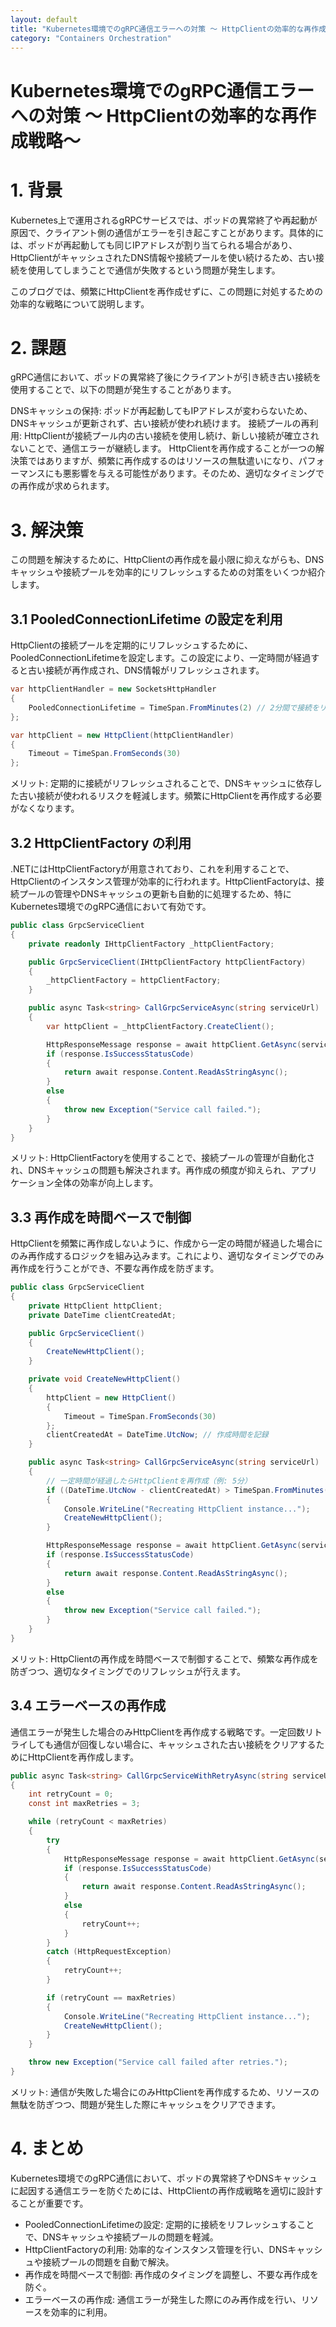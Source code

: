 ```yaml
---
layout: default
title: "Kubernetes環境でのgRPC通信エラーへの対策 ～ HttpClientの効率的な再作成戦略～"
category: "Containers Orchestration"
---
```

# Kubernetes環境でのgRPC通信エラーへの対策 ～ HttpClientの効率的な再作成戦略～

# 1. 背景
Kubernetes上で運用されるgRPCサービスでは、ポッドの異常終了や再起動が原因で、クライアント側の通信がエラーを引き起こすことがあります。具体的には、ポッドが再起動しても同じIPアドレスが割り当てられる場合があり、HttpClientがキャッシュされたDNS情報や接続プールを使い続けるため、古い接続を使用してしまうことで通信が失敗するという問題が発生します。

このブログでは、頻繁にHttpClientを再作成せずに、この問題に対処するための効率的な戦略について説明します。

# 2. 課題
gRPC通信において、ポッドの異常終了後にクライアントが引き続き古い接続を使用することで、以下の問題が発生することがあります。

DNSキャッシュの保持: ポッドが再起動してもIPアドレスが変わらないため、DNSキャッシュが更新されず、古い接続が使われ続けます。
接続プールの再利用: HttpClientが接続プール内の古い接続を使用し続け、新しい接続が確立されないことで、通信エラーが継続します。
HttpClientを再作成することが一つの解決策ではありますが、頻繁に再作成するのはリソースの無駄遣いになり、パフォーマンスにも悪影響を与える可能性があります。そのため、適切なタイミングでの再作成が求められます。

# 3. 解決策
この問題を解決するために、HttpClientの再作成を最小限に抑えながらも、DNSキャッシュや接続プールを効率的にリフレッシュするための対策をいくつか紹介します。

## 3.1 PooledConnectionLifetime の設定を利用
HttpClientの接続プールを定期的にリフレッシュするために、PooledConnectionLifetimeを設定します。この設定により、一定時間が経過すると古い接続が再作成され、DNS情報がリフレッシュされます。

```csharp コードをコピーする
var httpClientHandler = new SocketsHttpHandler
{
    PooledConnectionLifetime = TimeSpan.FromMinutes(2) // 2分間で接続をリフレッシュ
};

var httpClient = new HttpClient(httpClientHandler)
{
    Timeout = TimeSpan.FromSeconds(30)
};
```

メリット: 定期的に接続がリフレッシュされることで、DNSキャッシュに依存した古い接続が使われるリスクを軽減します。頻繁にHttpClientを再作成する必要がなくなります。

## 3.2 HttpClientFactory の利用

.NETにはHttpClientFactoryが用意されており、これを利用することで、HttpClientのインスタンス管理が効率的に行われます。HttpClientFactoryは、接続プールの管理やDNSキャッシュの更新も自動的に処理するため、特にKubernetes環境でのgRPC通信において有効です。

```csharp コードをコピーする
public class GrpcServiceClient
{
    private readonly IHttpClientFactory _httpClientFactory;

    public GrpcServiceClient(IHttpClientFactory httpClientFactory)
    {
        _httpClientFactory = httpClientFactory;
    }

    public async Task<string> CallGrpcServiceAsync(string serviceUrl)
    {
        var httpClient = _httpClientFactory.CreateClient();

        HttpResponseMessage response = await httpClient.GetAsync(serviceUrl);
        if (response.IsSuccessStatusCode)
        {
            return await response.Content.ReadAsStringAsync();
        }
        else
        {
            throw new Exception("Service call failed.");
        }
    }
}
```
メリット: HttpClientFactoryを使用することで、接続プールの管理が自動化され、DNSキャッシュの問題も解決されます。再作成の頻度が抑えられ、アプリケーション全体の効率が向上します。

## 3.3 再作成を時間ベースで制御

HttpClientを頻繁に再作成しないように、作成から一定の時間が経過した場合にのみ再作成するロジックを組み込みます。これにより、適切なタイミングでのみ再作成を行うことができ、不要な再作成を防ぎます。

```csharp コードをコピーする
public class GrpcServiceClient
{
    private HttpClient httpClient;
    private DateTime clientCreatedAt;

    public GrpcServiceClient()
    {
        CreateNewHttpClient();
    }

    private void CreateNewHttpClient()
    {
        httpClient = new HttpClient()
        {
            Timeout = TimeSpan.FromSeconds(30)
        };
        clientCreatedAt = DateTime.UtcNow; // 作成時間を記録
    }

    public async Task<string> CallGrpcServiceAsync(string serviceUrl)
    {
        // 一定時間が経過したらHttpClientを再作成（例: 5分）
        if ((DateTime.UtcNow - clientCreatedAt) > TimeSpan.FromMinutes(5))
        {
            Console.WriteLine("Recreating HttpClient instance...");
            CreateNewHttpClient();
        }

        HttpResponseMessage response = await httpClient.GetAsync(serviceUrl);
        if (response.IsSuccessStatusCode)
        {
            return await response.Content.ReadAsStringAsync();
        }
        else
        {
            throw new Exception("Service call failed.");
        }
    }
}

```
メリット: HttpClientの再作成を時間ベースで制御することで、頻繁な再作成を防ぎつつ、適切なタイミングでのリフレッシュが行えます。

## 3.4 エラーベースの再作成

通信エラーが発生した場合のみHttpClientを再作成する戦略です。一定回数リトライしても通信が回復しない場合に、キャッシュされた古い接続をクリアするためにHttpClientを再作成します。

``` csharp コードをコピーする 
public async Task<string> CallGrpcServiceWithRetryAsync(string serviceUrl)
{
    int retryCount = 0;
    const int maxRetries = 3;

    while (retryCount < maxRetries)
    {
        try
        {
            HttpResponseMessage response = await httpClient.GetAsync(serviceUrl);
            if (response.IsSuccessStatusCode)
            {
                return await response.Content.ReadAsStringAsync();
            }
            else
            {
                retryCount++;
            }
        }
        catch (HttpRequestException)
        {
            retryCount++;
        }

        if (retryCount == maxRetries)
        {
            Console.WriteLine("Recreating HttpClient instance...");
            CreateNewHttpClient();
        }
    }

    throw new Exception("Service call failed after retries.");
}
```

メリット: 通信が失敗した場合にのみHttpClientを再作成するため、リソースの無駄を防ぎつつ、問題が発生した際にキャッシュをクリアできます。

# 4. まとめ

Kubernetes環境でのgRPC通信において、ポッドの異常終了やDNSキャッシュに起因する通信エラーを防ぐためには、HttpClientの再作成戦略を適切に設計することが重要です。

- PooledConnectionLifetimeの設定: 定期的に接続をリフレッシュすることで、DNSキャッシュや接続プールの問題を軽減。
- HttpClientFactoryの利用: 効率的なインスタンス管理を行い、DNSキャッシュや接続プールの問題を自動で解決。
- 再作成を時間ベースで制御: 再作成のタイミングを調整し、不要な再作成を防ぐ。
- エラーベースの再作成: 通信エラーが発生した際にのみ再作成を行い、リソースを効率的に利用。
